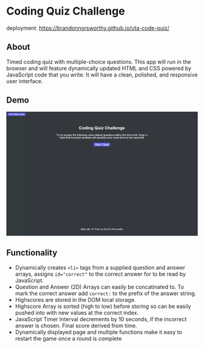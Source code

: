 # Coding Quiz Challenge

deployment: https://brandonnorsworthy.github.io/uta-code-quiz/

## About
Timed coding quiz with multiple-choice questions. This app will run in the browser and will feature dynamically updated HTML and CSS powered by JavaScript code that you write. It will have a clean, polished, and responsive user interface.

## Demo
![gif of demo](/assets/images/demo_desktop.gif)

## Functionality
- Dynamically creates ```<li>``` tags from a supplied question and answer arrays, assigns ```id="correct"``` to the correct answer for to be read by JavaScript.
- Question and Answer (2D) Arrays can easily be concatinated to. To mark the correct answer add ```correct:``` to the prefix of the answer string.
- Highscores are stored in the DOM local storage.
- Highscore Array is sorted (high to low) before storing so can be easily pushed into with new values at the correct index.
- JavaScript Timer Interval decrements by 10 seconds, if the incorrect answer is chosen. Final score derived from time.
- Dynamically displayed page and multiple functions make it easy to restart the game once a round is complete